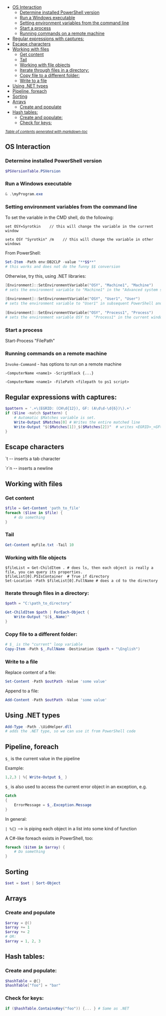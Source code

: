 - [OS Interaction](#os-interaction)
  * [Determine installed PowerShell version](#determine-installed-powershell-version)
  * [Run a Windows executable](#run-a-windows-executable)
  * [Setting environment variables from the command line](#setting-environment-variables-from-the-command-line)
  * [Start a process](#start-a-process)
  * [Running commands on a remote machine](#running-commands-on-a-remote-machine)
- [Regular expressions with captures:](#regular-expressions-with-captures-)
- [Escape characters](#escape-characters)
- [Working with files](#working-with-files)
  * [Get content](#get-content)
  * [Tail](#tail)
  * [Working with file objects](#working-with-file-objects)
  * [Iterate through files in a directory:](#iterate-through-files-in-a-directory-)
  * [Copy file to a different folder:](#copy-file-to-a-different-folder-)
  * [Write to a file](#write-to-a-file)
- [Using .NET types](#using-net-types)
- [Pipeline, foreach](#pipeline--foreach)
- [Sorting](#sorting)
- [Arrays](#arrays)
  * [Create and populate](#create-and-populate)
- [Hash tables:](#hash-tables-)
  * [Create and populate:](#create-and-populate-)
  * [Check for keys:](#check-for-keys-)
  
<small><i><a href='http://ecotrust-canada.github.io/markdown-toc/'>Table of contents generated with markdown-toc</a></i></small>

## OS Interaction

### Determine installed PowerShell version
```powershell
$PSVersionTable.PSVersion
```

### Run a Windows executable

```powershell
& .\myProgram.exe
```

### Setting environment variables from the command line
To set the variable in the CMD shell, do the following:

    set OSY=Syrotkin    // this will change the variable in the current window

    setx OSY "Syrotkin" /m    // this will change the variable in other windows

From PowerShell:
```powershell
Set-Item -Path env:DB2CLP -value "**$$**"
# this works and does not do the funny $$ conversion
```

Otherwise, try this, using .NET libraries:

```powershell
[Environment]::SetEnvironmentVariable("OSY", "Machine1", "Machine")
# sets the environment variable to "Machine1" in the "Advanced system settings" (where I would normally set Environment variables)
	
[Environment]::SetEnvironmentVariable("OSY", "User1", "User")
# sets the environment variable to "User1" in subsequent PowerShell and cmd windows
	
[Environment]::SetEnvironmentVariable("OSY", "Process1", "Process")
# sets the environment variable OSY to  "Process1" in the current window (only)
```

### Start a process
Start-Process "FilePath"


### Running commands on a remote machine

`Invoke-Command` - has options to run on a remote machine

`-ComputerName <name1> -ScriptBlock {...}`

`-ComputerName <name1> -FilePath <filepath to ps1 script>`


## Regular expressions with captures:

```powershell
$pattern = '.+\(EGRID: (CH\d{12}), GF: (A\d\d-\d{6})\).+'
if ($line -match $pattern) {
	# Automatic $Matches variable is set.
	Write-Output $Matches[0] # Writes the entire matched line
	Write-Output "$($Matches[1])_$($Matches[2])"  # writes <EGRID>_<GF>
}
```
	
## Escape characters

\`t -- inserts a tab character

\`r`n -- inserts a newline

## Working with files

### Get content

```powershell
$file = Get-Content 'path_to_file'
foreach ($line in $file) {
	# do something
}
```

### Tail

```powershell
Get-Content myFile.txt -Tail 10
```

### Working with file objects

```
$fileList = Get-ChildItem . # does ls, then each object is really a file, you can query its properties.
$fileList[0].PSIsContainer  # True if directory
Set-Location -Path $fileList[0].FullName # does a cd to the directory
```

### Iterate through files in a directory:

```powershell
$path = "C:\path_to_directory"

Get-ChildItem $path | ForEach-Object {
    Write-Output "$($_.Name)" 
}
```

### Copy file to a different folder:
```powershell
# $_ is the "current" loop variable
Copy-Item -Path $_.FullName -Destination ($path + "\English")
```

### Write to a file
Replace content of a file:
```powershell
Set-Content -Path $outPath -Value 'some value'
```

Append to a file:
```powershell
Add-Content -Path $outPath -Value 'some value'
```

## Using .NET types
```powershell
Add-Type -Path .\UidHelper.dll
# adds the .NET type, so we can use it from PowerShell code
```	


## Pipeline, foreach
`$_` is the current value in the pipeline

Example:
```powershell
1,2,3 | %{ Write-Output $_ } 
```
	
`$_` is also used to access the current error object in an exception, e.g.
```powershell
Catch 
{
	ErrorMessage = $_.Exception.Message
}
```
	
In general:

`| %{}`  --> is piping each object in a list into some kind of function 
	
A C#-like foreach exists in PowerShell, too:
```powershell
foreach ($item in $array) {
	# Do something
}
```

## Sorting
```powershell
$set = $set | Sort-Object
```

## Arrays
### Create and populate
```powershell
$array = @()
$array += 1
$array += 2
# OR:
$array = 1, 2, 3
```

## Hash tables:
### Create and populate:
```powershell
$hashTable = @{}
$hashTable["foo"] = "bar"
```
### Check for keys:
```powershell
if ($hashTable.ContainsKey("foo")) {... } # Same as .NET
```

